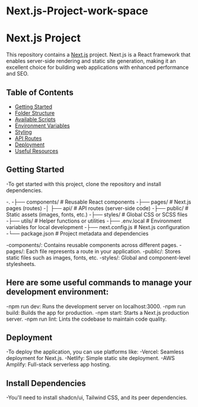 # Next.js-Project-work-space
# Next.js Project

This repository contains a [Next.js](https://nextjs.org/) project. Next.js is a React framework that enables server-side rendering and static site generation, making it an excellent choice for building web applications with enhanced performance and SEO.

## Table of Contents

- [Getting Started](#getting-started)
- [Folder Structure](#folder-structure)
- [Available Scripts](#available-scripts)
- [Environment Variables](#environment-variables)
- [Styling](#styling)
- [API Routes](#api-routes)
- [Deployment](#deployment)
- [Useful Resources](#useful-resources)

## Getting Started

-To get started with this project, clone the repository and install dependencies.

-.
-├── components/       # Reusable React components
-├── pages/            # Next.js pages (routes)
-│   ├── api/          # API routes (server-side code)
-├── public/           # Static assets (images, fonts, etc.)
-├── styles/           # Global CSS or SCSS files
-├── utils/            # Helper functions or utilities
-├── .env.local        # Environment variables for local development
-├── next.config.js    # Next.js configuration
-└── package.json      # Project metadata and dependencies

-components/: Contains reusable components across different pages.
-pages/: Each file represents a route in your application.
-public/: Stores static files such as images, fonts, etc.
-styles/: Global and component-level stylesheets.

## Here are some useful commands to manage your development environment:

-npm run dev: Runs the development server on localhost:3000.
-npm run build: Builds the app for production.
-npm start: Starts a Next.js production server.
-npm run lint: Lints the codebase to maintain code quality.
## Deployment
-To deploy the application, you can use platforms like:
-Vercel: Seamless deployment for Next.js.
-Netlify: Simple static site deployment.
-AWS Amplify: Full-stack serverless app hosting.
## Install Dependencies
-You'll need to install shadcn/ui, Tailwind CSS, and its peer dependencies.
